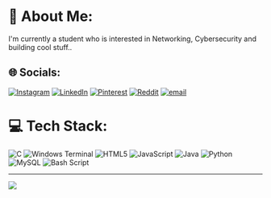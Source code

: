 # 💫 About Me:
I'm currently a student who is interested in Networking, Cybersecurity and building cool stuff..


## 🌐 Socials:
[![Instagram](https://img.shields.io/badge/Instagram-%23E4405F.svg?logo=Instagram&logoColor=white)](https://instagram.com/urs.iyad) [![LinkedIn](https://img.shields.io/badge/LinkedIn-%230077B5.svg?logo=linkedin&logoColor=white)](https://linkedin.com/in/sheikhiyadksa) [![Pinterest](https://img.shields.io/badge/Pinterest-%23E60023.svg?logo=Pinterest&logoColor=white)](https://pinterest.com/youred_) [![Reddit](https://img.shields.io/badge/Reddit-%23FF4500.svg?logo=Reddit&logoColor=white)](https://reddit.com/user/ITzMeDonTCry) [![email](https://img.shields.io/badge/Email-D14836?logo=gmail&logoColor=white)](mailto:sheikhiyad60@gmail.com) 

# 💻 Tech Stack:
![C](https://img.shields.io/badge/c-%2300599C.svg?style=for-the-badge&logo=c&logoColor=white) ![Windows Terminal](https://img.shields.io/badge/Windows%20Terminal-%234D4D4D.svg?style=for-the-badge&logo=windows-terminal&logoColor=white) ![HTML5](https://img.shields.io/badge/html5-%23E34F26.svg?style=for-the-badge&logo=html5&logoColor=white) ![JavaScript](https://img.shields.io/badge/javascript-%23323330.svg?style=for-the-badge&logo=javascript&logoColor=%23F7DF1E) ![Java](https://img.shields.io/badge/java-%23ED8B00.svg?style=for-the-badge&logo=openjdk&logoColor=white) ![Python](https://img.shields.io/badge/python-3670A0?style=for-the-badge&logo=python&logoColor=ffdd54) ![MySQL](https://img.shields.io/badge/mysql-4479A1.svg?style=for-the-badge&logo=mysql&logoColor=white) ![Bash Script](https://img.shields.io/badge/bash_script-%23121011.svg?style=for-the-badge&logo=gnu-bash&logoColor=white)

---
[![](https://visitcount.itsvg.in/api?id=sheikhiyad&icon=0&color=0)](https://visitcount.itsvg.in)

<!-- Proudly created with GPRM ( https://gprm.itsvg.in ) -->
